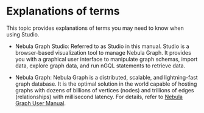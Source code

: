 # Explanations of terms

This topic provides explanations of terms you may need to know when using Studio.

- Nebula Graph Studio: Referred to as Studio in this manual. Studio is a browser-based visualization tool to manage Nebula Graph. It provides you with a graphical user interface to manipulate graph schemas, import data, explore graph data, and run nGQL statements to retrieve data.

- Nebula Graph: Nebula Graph is a distributed, scalable, and lightning-fast graph database. It is the optimal solution in the world capable of hosting graphs with dozens of billions of vertices (nodes) and trillions of edges (relationships) with millisecond latency. For details, refer to [Nebula Graph User Manual](../../README.md "Click to go to Nebula Graph User Manual").